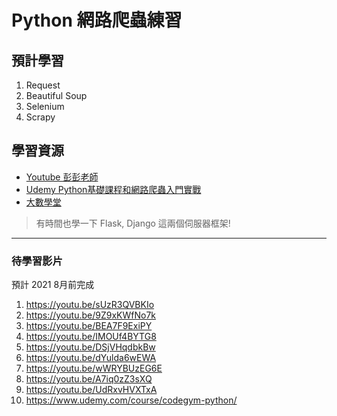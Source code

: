 # Python 網路爬蟲練習

## 預計學習
1. Request
2. Beautiful Soup
3. Selenium
4. Scrapy

## 學習資源
* [Youtube 彭彭老師](https://www.youtube.com/c/%E5%BD%AD%E5%BD%AD%E7%9A%84%E8%AA%B2%E7%A8%8B/featured)
* [Udemy Python基礎課程和網路爬蟲入門實戰](https://www.udemy.com/course/codegym-python/)
* [大數學堂](https://www.largitdata.com/courses/)

> 有時間也學一下 Flask, Django 這兩個伺服器框架!

---

### 待學習影片
預計 2021 8月前完成
1. https://youtu.be/sUzR3QVBKIo
2. https://youtu.be/9Z9xKWfNo7k
3. https://youtu.be/BEA7F9ExiPY
4. https://youtu.be/IMOUf4BYTG8
5. https://youtu.be/DSjVHqdbkBw
6. https://youtu.be/dYulda6wEWA
7. https://youtu.be/wWRYBUzEG6E
8. https://youtu.be/A7iq0zZ3sXQ
9. https://youtu.be/UdRxvHVXTxA
10. https://www.udemy.com/course/codegym-python/


